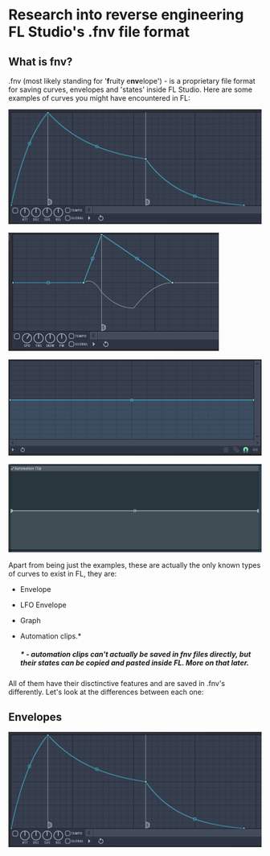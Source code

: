 # **Research into reverse engineering FL Studio's .fnv file format**
## What is fnv?

.fnv (most likely standing for '**f**ruity e**nv**elope') - is a proprietary file format for saving curves, envelopes and 'states' inside FL Studio. Here are some examples of curves you might have encountered in FL: 


![envelope](https://github.com/artemetra/fnv/blob/main/res/envelope_example.png?raw=true "envelope_example.png")

![lfo](https://github.com/artemetra/fnv/blob/main/res/lfo_example.png?raw=True "lfo_example.png")

![graph](https://github.com/artemetra/fnv/blob/main/res/graph_example.png?raw=true "graph_example.png")

![automation_clip](https://github.com/artemetra/fnv/blob/main/res/automation_example.png?raw=true "automation_clip.png")


Apart from being just the examples, these are actually the only known types of curves to exist in FL, they are:
* Envelope
* LFO Envelope
* Graph
* Automation clips.*

  ##### * - automation clips can't actually be saved in fnv files directly, but their states can be copied and pasted inside FL. More on that later.

All of them have their disctinctive features and are saved in .fnv's differently. Let's look at the differences between each one:

## Envelopes

![envelope](https://github.com/artemetra/fnv/blob/main/res/envelope_example.png?raw=true "envelope_example.png")


